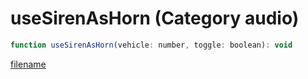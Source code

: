 # useSirenAsHorn (Category audio)

```js
function useSirenAsHorn(vehicle: number, toggle: boolean): void
```

[filename](useSirenAsHorn_m.md ':include')